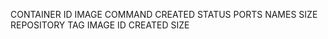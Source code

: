 CONTAINER ID        IMAGE               COMMAND             CREATED             STATUS              PORTS               NAMES               SIZE
REPOSITORY          TAG                 IMAGE ID            CREATED             SIZE
